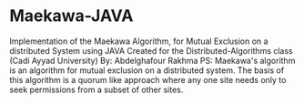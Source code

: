 # Maekawa-JAVA
Implementation of the Maekawa Algorithm, for Mutual Exclusion on a distributed System using JAVA
Created for the Distributed-Algorithms class (Cadi Ayyad University)
By: Abdelghafour Rakhma
PS:
Maekawa's algorithm is an algorithm for mutual exclusion on a distributed system. The basis of this algorithm is a quorum like approach where any one site needs only to seek permissions from a subset of other sites.
